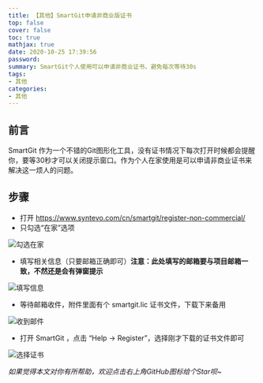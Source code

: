 ```yaml
---
title: 【其他】SmartGit申请非商业版证书
top: false
cover: false
toc: true
mathjax: true
date: 2020-10-25 17:39:56
password:
summary: SmartGit个人使用可以申请非商业证书，避免每次等待30s
tags:
- 其他
categories:
- 其他
---
```


## 前言

SmartGit 作为一个不错的Git图形化工具，没有证书情况下每次打开时候都会提醒你，要等30秒才可以关闭提示窗口。作为个人在家使用是可以申请非商业证书来解决这一烦人的问题。

## 步骤

- 打开 https://www.syntevo.com/cn/smartgit/register-non-commercial/
- 只勾选“在家”选项

![勾选在家](勾选在家.png)

- 填写相关信息（只要邮箱正确即可）**注意：此处填写的邮箱要与项目邮箱一致，不然还是会有弹窗提示**

![填写信息](填写信息.png)

- 等待邮箱收件，附件里面有个 smartgit.lic 证书文件，下载下来备用

![收到邮件](收到邮件.png)

- 打开 SmartGit ，点击 “Help -> Register”，选择刚才下载的证书文件即可

![选择证书](选择证书.png)





*如果觉得本文对你有所帮助，欢迎点击右上角GitHub图标给个Star呗~*